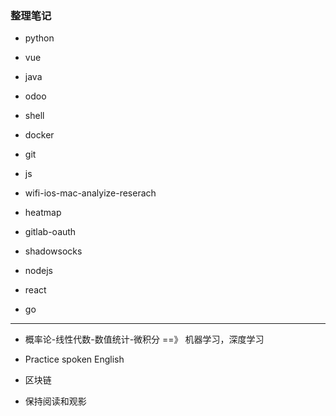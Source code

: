 ### 整理笔记

- python

- vue

- java

- odoo

- shell

- docker

- git

- js

- wifi-ios-mac-analyize-reserach

- heatmap

- gitlab-oauth

- shadowsocks

- nodejs

- react

- go


----

- 概率论-线性代数-数值统计-微积分 ==》 机器学习，深度学习

- Practice spoken English

- 区块链

- 保持阅读和观影
